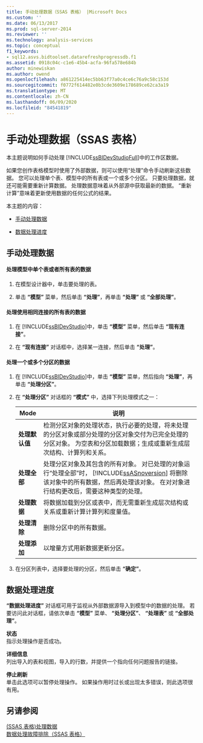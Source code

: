 ```yaml
---
title: 手动处理数据（SSAS 表格） |Microsoft Docs
ms.custom: ''
ms.date: 06/13/2017
ms.prod: sql-server-2014
ms.reviewer: ''
ms.technology: analysis-services
ms.topic: conceptual
f1_keywords:
- sql12.asvs.bidtoolset.datarefreshprogressdb.f1
ms.assetid: 0918c04c-c1e6-45b4-acfa-96fa578e684b
author: minewiskan
ms.author: owend
ms.openlocfilehash: a861225414ec5bb63f77a0c4ce6c76a9c58c153d
ms.sourcegitcommit: f0772f614482e0b3cde3609e178689ce62ca3a19
ms.translationtype: MT
ms.contentlocale: zh-CN
ms.lasthandoff: 06/09/2020
ms.locfileid: "84541819"
---
```

# <a name="manually-process-data-ssas-tabular"></a>手动处理数据（SSAS 表格）
  本主题说明如何手动处理 [!INCLUDE[ssBIDevStudioFull](../includes/ssbidevstudiofull-md.md)]中的工作区数据。  
  
 如果您创作表格模型时使用了外部数据，则可以使用“处理”命令手动刷新这些数据。 您可以处理单个表、模型中的所有表或一个或多个分区。 只要处理数据，就还可能需要重新计算数据。  处理数据意味着从外部源中获取最新的数据。 “重新计算”意味着更新使用数据的任何公式的结果。  
  
 本主题的内容：  
  
-   [手动处理数据](#bkmk_mahually_process)  
  
-   [数据处理进度](#bkmk_data_process_progress)  
  
##  <a name="manually-process-data"></a><a name="bkmk_mahually_process"></a>手动处理数据  
  
#### <a name="to-process-data-for-a-single-table-or-all-tables-in-a-model"></a>处理模型中单个表或者所有表的数据  
  
1.  在模型设计器中，单击要处理的表。  
  
2.  单击 **“模型”** 菜单，然后单击 **“处理”**，再单击 **“处理”** 或 **“全部处理”**。  
  
#### <a name="to-process-data-for-all-tables-using-the-same-connection"></a>处理使用相同连接的所有表的数据  
  
1.  在 [!INCLUDE[ssBIDevStudio](../includes/ssbidevstudio-md.md)]中，单击 **“模型”** 菜单，然后单击 **“现有连接”**。  
  
2.  在 **“现有连接”** 对话框中，选择某一连接，然后单击 **“处理”**。  
  
#### <a name="to-process-data-for-one-or-more-partitions"></a>处理一个或多个分区的数据  
  
1.  在 [!INCLUDE[ssBIDevStudio](../includes/ssbidevstudio-md.md)]中，单击 **“模型”** 菜单，然后指向 **“处理”**，再单击 **“处理分区”**。  
  
2.  在 **“处理分区”** 对话框的 **“模式”** 中，选择下列处理模式之一：  
  
    |Mode|说明|  
    |----------|-----------------|  
    |**处理默认值**|检测分区对象的处理状态，执行必要的处理，将未处理的分区对象或部分处理的分区对象交付为已完全处理的分区对象。 为空表和分区加载数据；生成或重新生成层次结构、计算列和关系。|  
    |**处理全部**|处理分区对象及其包含的所有对象。 对已处理的对象运行“处理全部”时， [!INCLUDE[ssASnoversion](../includes/ssasnoversion-md.md)] 将删除该对象中的所有数据，然后再处理该对象。 在对对象进行结构更改后，需要这种类型的处理。|  
    |**处理数据**|将数据加载到分区或表中，而无需重新生成层次结构或关系或重新计算计算列和度量值。|  
    |**处理清除**|删除分区中的所有数据。|  
    |**处理添加**|以增量方式用新数据更新分区。|  
  
3.  在分区列表中，选择要处理的分区，然后单击 **“确定”**。  
  
##  <a name="data-process-progress"></a><a name="bkmk_data_process_progress"></a>数据处理进度  
 **“数据处理进度”** 对话框可用于监视从外部数据源导入到模型中的数据的处理。 若要访问此对话框，请依次单击 **“模型”** 菜单、 **“处理分区”**、 **“处理表”** 或 **“全部处理”**。  
  
 **状态**  
 指示处理操作是否成功。  
  
 **详细信息**  
 列出导入的表和视图，导入的行数，并提供一个指向任何问题报告的链接。  
  
 **停止刷新**  
 单击此选项可以暂停处理操作。 如果操作用时过长或出现太多错误，则此选项很有用。  
  
## <a name="see-also"></a>另请参阅  
 [&#40;SSAS 表格&#41;处理数据](process-data-ssas-tabular.md)   
 [数据处理故障排除（SSAS 表格）](troubleshoot-process-data-ssas-tabular.md)  
  
  
